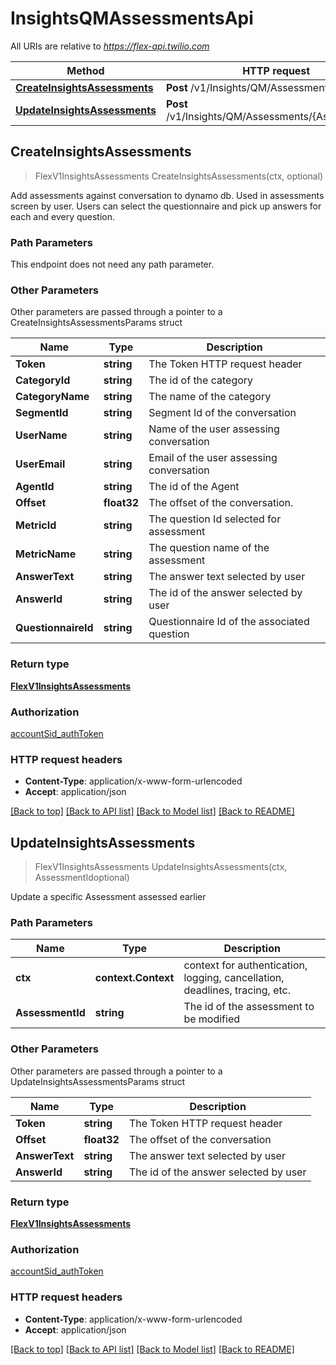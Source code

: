 # InsightsQMAssessmentsApi

All URIs are relative to *https://flex-api.twilio.com*

Method | HTTP request | Description
------------- | ------------- | -------------
[**CreateInsightsAssessments**](InsightsQMAssessmentsApi.md#CreateInsightsAssessments) | **Post** /v1/Insights/QM/Assessments | 
[**UpdateInsightsAssessments**](InsightsQMAssessmentsApi.md#UpdateInsightsAssessments) | **Post** /v1/Insights/QM/Assessments/{AssessmentId} | 



## CreateInsightsAssessments

> FlexV1InsightsAssessments CreateInsightsAssessments(ctx, optional)



Add assessments against conversation to dynamo db. Used in assessments screen by user. Users can select the questionnaire and pick up answers for each and every question.

### Path Parameters

This endpoint does not need any path parameter.

### Other Parameters

Other parameters are passed through a pointer to a CreateInsightsAssessmentsParams struct


Name | Type | Description
------------- | ------------- | -------------
**Token** | **string** | The Token HTTP request header
**CategoryId** | **string** | The id of the category 
**CategoryName** | **string** | The name of the category
**SegmentId** | **string** | Segment Id of the conversation
**UserName** | **string** | Name of the user assessing conversation
**UserEmail** | **string** | Email of the user assessing conversation
**AgentId** | **string** | The id of the Agent
**Offset** | **float32** | The offset of the conversation.
**MetricId** | **string** | The question Id selected for assessment
**MetricName** | **string** | The question name of the assessment
**AnswerText** | **string** | The answer text selected by user
**AnswerId** | **string** | The id of the answer selected by user
**QuestionnaireId** | **string** | Questionnaire Id of the associated question

### Return type

[**FlexV1InsightsAssessments**](FlexV1InsightsAssessments.md)

### Authorization

[accountSid_authToken](../README.md#accountSid_authToken)

### HTTP request headers

- **Content-Type**: application/x-www-form-urlencoded
- **Accept**: application/json

[[Back to top]](#) [[Back to API list]](../README.md#documentation-for-api-endpoints)
[[Back to Model list]](../README.md#documentation-for-models)
[[Back to README]](../README.md)


## UpdateInsightsAssessments

> FlexV1InsightsAssessments UpdateInsightsAssessments(ctx, AssessmentIdoptional)



Update a specific Assessment assessed earlier

### Path Parameters


Name | Type | Description
------------- | ------------- | -------------
**ctx** | **context.Context** | context for authentication, logging, cancellation, deadlines, tracing, etc.
**AssessmentId** | **string** | The id of the assessment to be modified

### Other Parameters

Other parameters are passed through a pointer to a UpdateInsightsAssessmentsParams struct


Name | Type | Description
------------- | ------------- | -------------
**Token** | **string** | The Token HTTP request header
**Offset** | **float32** | The offset of the conversation
**AnswerText** | **string** | The answer text selected by user
**AnswerId** | **string** | The id of the answer selected by user

### Return type

[**FlexV1InsightsAssessments**](FlexV1InsightsAssessments.md)

### Authorization

[accountSid_authToken](../README.md#accountSid_authToken)

### HTTP request headers

- **Content-Type**: application/x-www-form-urlencoded
- **Accept**: application/json

[[Back to top]](#) [[Back to API list]](../README.md#documentation-for-api-endpoints)
[[Back to Model list]](../README.md#documentation-for-models)
[[Back to README]](../README.md)

